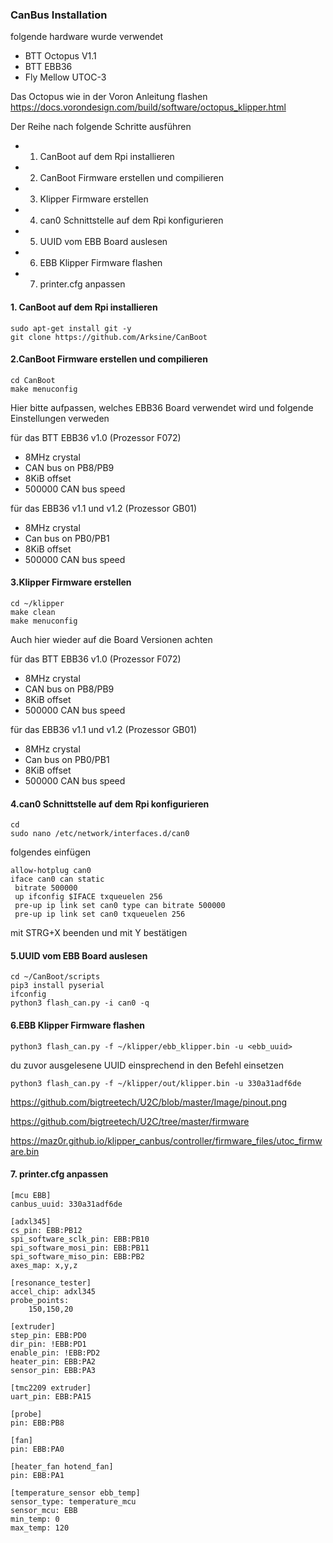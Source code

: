### CanBus Installation 
folgende hardware wurde verwendet

 * BTT Octopus V1.1
 * BTT EBB36
 * Fly Mellow UTOC-3
 
 Das Octopus wie in der Voron Anleitung flashen
 https://docs.vorondesign.com/build/software/octopus_klipper.html
 


Der Reihe nach folgende Schritte ausführen
* 1. CanBoot auf dem Rpi installieren
* 2. CanBoot Firmware erstellen und compilieren
* 3. Klipper Firmware erstellen
* 4. can0 Schnittstelle auf dem Rpi konfigurieren
* 5. UUID vom EBB Board auslesen
* 6. EBB Klipper Firmware flashen
* 7. printer.cfg anpassen


#### 1. CanBoot auf dem Rpi installieren

```
sudo apt-get install git -y
git clone https://github.com/Arksine/CanBoot
```

#### 2.CanBoot Firmware erstellen und compilieren
```
cd CanBoot
make menuconfig
```
Hier bitte aufpassen, welches EBB36 Board verwendet wird und folgende Einstellungen verweden

für das BTT EBB36 v1.0 (Prozessor F072)
 - 8MHz crystal
 - CAN bus on PB8/PB9 
 - 8KiB offset
 - 500000 CAN bus speed



für das EBB36 v1.1 und v1.2 (Prozessor GB01)
 - 8MHz crystal
 - Can bus on PB0/PB1 
 - 8KiB offset
 - 500000 CAN bus speed


#### 3.Klipper Firmware erstellen
```
cd ~/klipper
make clean
make menuconfig
```

Auch hier wieder auf die Board Versionen achten

für das BTT EBB36 v1.0 (Prozessor F072)
 - 8MHz crystal
 - CAN bus on PB8/PB9 
 - 8KiB offset
 - 500000 CAN bus speed


für das EBB36 v1.1 und v1.2 (Prozessor GB01)
 - 8MHz crystal
 - Can bus on PB0/PB1 
 - 8KiB offset
 - 500000 CAN bus speed


#### 4.can0 Schnittstelle auf dem Rpi konfigurieren
```
cd
sudo nano /etc/network/interfaces.d/can0
```

folgendes einfügen
```
allow-hotplug can0
iface can0 can static
 bitrate 500000
 up ifconfig $IFACE txqueuelen 256
 pre-up ip link set can0 type can bitrate 500000
 pre-up ip link set can0 txqueuelen 256
```
mit STRG+X beenden und mit Y bestätigen


#### 5.UUID vom EBB Board auslesen
```
cd ~/CanBoot/scripts
pip3 install pyserial
ifconfig
python3 flash_can.py -i can0 -q
```


#### 6.EBB Klipper Firmware flashen
```
python3 flash_can.py -f ~/klipper/ebb_klipper.bin -u <ebb_uuid>
```
du zuvor ausgelesene UUID einsprechend in den Befehl einsetzen

```
python3 flash_can.py -f ~/klipper/out/klipper.bin -u 330a31adf6de
```




https://github.com/bigtreetech/U2C/blob/master/Image/pinout.png

https://github.com/bigtreetech/U2C/tree/master/firmware


https://maz0r.github.io/klipper_canbus/controller/firmware_files/utoc_firmware.bin


#### 7. printer.cfg anpassen
```
[mcu EBB]
canbus_uuid: 330a31adf6de
```

```
[adxl345]
cs_pin: EBB:PB12
spi_software_sclk_pin: EBB:PB10
spi_software_mosi_pin: EBB:PB11
spi_software_miso_pin: EBB:PB2
axes_map: x,y,z

[resonance_tester]
accel_chip: adxl345
probe_points:
    150,150,20 
```

```
[extruder]
step_pin: EBB:PD0
dir_pin: !EBB:PD1
enable_pin: !EBB:PD2
heater_pin: EBB:PA2
sensor_pin: EBB:PA3
```
```
[tmc2209 extruder]
uart_pin: EBB:PA15
```
```
[probe]
pin: EBB:PB8 
```
```
[fan]
pin: EBB:PA0
```
```
[heater_fan hotend_fan]
pin: EBB:PA1 
```
```
[temperature_sensor ebb_temp]
sensor_type: temperature_mcu
sensor_mcu: EBB
min_temp: 0
max_temp: 120
```

